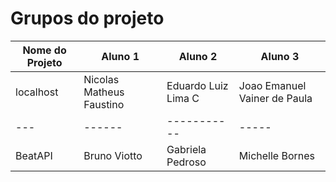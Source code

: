 # Grupos do projeto

Nome do Projeto | Aluno 1 | Aluno 2 | Aluno 3
---|------|-----------|-----
localhost | Nicolas Matheus Faustino | Eduardo Luiz Lima C | Joao Emanuel Vainer de Paula
---|------|-----------|-----
BeatAPI | Bruno Viotto | Gabriela Pedroso | Michelle Bornes

